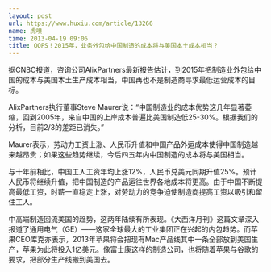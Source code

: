 ```yaml
---
layout: post
url: https://www.huxiu.com/article/13266
name: 虎嗅
time: 2013-04-19 09:06
title: OOPS！2015年，业务外包给中国制造的成本将与美国本土成本相当？
---
```

据CNBC报道，咨询公司AlixPartners最新报告估计，到2015年把制造业外包给中国的成本与美国本土生产成本相当，中国再也不是制造商寻求最低运营成本的目标。

AlixPartners执行董事Steve Maurer说：“中国制造业的成本优势这几年显著萎缩，回到2005年，来自中国的上岸成本普遍比美国制造低25-30%。根据我们的分析，目前2/3的差距已消失。”

Maurer表示，劳动力工资上涨、人民币升值和中国产品外运成本使得中国制造越来越昂贵；如果这些趋势继续，今后四五年内中国制造的成本将与美国相当。

与十年前相比，中国工人工资年均上涨12%，人民币兑美元同期升值25%。预计人民币将继续升值，把中国制造的产品运往世界各地成本将更高。由于中国不断提高最低工资，时薪一直稳定上涨，对劳动力的竞争迫使制造商提高工资以吸引和留住工人。

中高端制造回流美国的趋势，这两年陆续有所表现。《大西洋月刊》这篇文章深入报道了通用电气（GE）——这家全球最大的工业集团正在兴起的内包趋势。而苹果CEO库克亦表示，2013年苹果将会把现有Mac产品线其中一条全部放到美国生产，苹果为此将投入1亿美元。像富士康这样的制造公司，也将随着苹果与谷歌的要求，把部分生产线搬到美国去。

